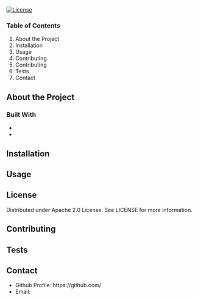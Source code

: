 <h1>
    
</h1>

[![License](https://img.shields.io/badge/License-Apache%202.0-blue.svg)](https://opensource.org/licenses/Apache-2.0)

<h3>
    Table of Contents
</h3>

<ol>
    <li><a href="#about" style= "text-decoration:none">About the Project</a></li>
    <li><a href="#installation" style= "text-decoration:none">Installation</a></li>
    <li><a href="#usage" style= "text-decoration:none">Usage</a></li>
    <li><a href="#license" style= "text-decoration:none">Contributing</a></li>
    <li><a href="#contributing" style= "text-decoration:none">Contributing</a></li>
    <li><a href="#tests" style= "text-decoration:none">Tests</a></li>
    <li><a href="#contact" style= "text-decoration:none">Contact</a></li>
</ol>
    
<h2 id="about">
    About the Project
</h2>
    
<p>
    
</p>

<h3>Built With</h3>

<ul>
    <li></li>
    <li></li>
</ul>
    
<h2 id="installation">
    Installation
</h2>
    
<p>
    
</p>
    
<h2 id="usage">
    Usage
</h2>
    
<p>
    
</p>

<h2 id="license">
    License
</h2>
    
<p>
    Distributed under Apache 2.0 License. See LICENSE for more information.
</p>

<h2 id="contributing">
    Contributing
</h2>
    
<p>
    
</p>

<h2 id="tests">
    Tests
</h2>
    
<p>
    
</p>

<h2 id="contact">
    Contact
</h2>
    
<ul>
    <li>Github Profile: https://github.com/</li>
    <li>Email: </li>
</ul>